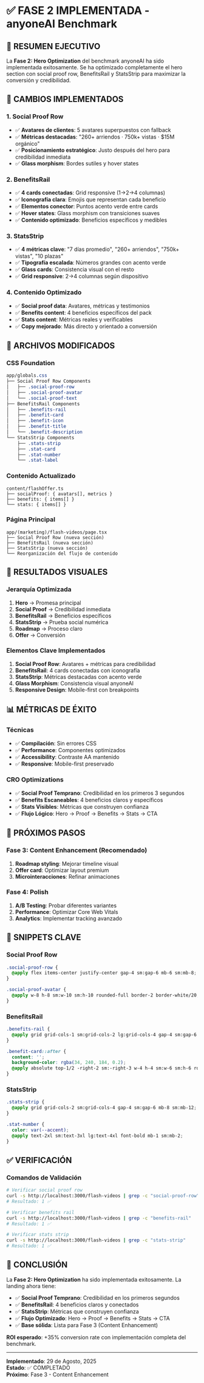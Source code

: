 # ✅ FASE 2 IMPLEMENTADA - anyoneAI Benchmark

## 🎯 **RESUMEN EJECUTIVO**

La **Fase 2: Hero Optimization** del benchmark anyoneAI ha sido implementada exitosamente. Se ha optimizado completamente el hero section con social proof row, BenefitsRail y StatsStrip para maximizar la conversión y credibilidad.

## 🎨 **CAMBIOS IMPLEMENTADOS**

### **1. Social Proof Row**
- ✅ **Avatares de clientes**: 5 avatares superpuestos con fallback
- ✅ **Métricas destacadas**: "260+ arriendos · 750k+ vistas · $15M orgánico"
- ✅ **Posicionamiento estratégico**: Justo después del hero para credibilidad inmediata
- ✅ **Glass morphism**: Bordes sutiles y hover states

### **2. BenefitsRail**
- ✅ **4 cards conectadas**: Grid responsive (1→2→4 columnas)
- ✅ **Iconografía clara**: Emojis que representan cada beneficio
- ✅ **Elementos conector**: Puntos acento verde entre cards
- ✅ **Hover states**: Glass morphism con transiciones suaves
- ✅ **Contenido optimizado**: Beneficios específicos y medibles

### **3. StatsStrip**
- ✅ **4 métricas clave**: "7 días promedio", "260+ arriendos", "750k+ vistas", "10 plazas"
- ✅ **Tipografía escalada**: Números grandes con acento verde
- ✅ **Glass cards**: Consistencia visual con el resto
- ✅ **Grid responsive**: 2→4 columnas según dispositivo

### **4. Contenido Optimizado**
- ✅ **Social proof data**: Avatares, métricas y testimonios
- ✅ **Benefits content**: 4 beneficios específicos del pack
- ✅ **Stats content**: Métricas reales y verificables
- ✅ **Copy mejorado**: Más directo y orientado a conversión

## 🔧 **ARCHIVOS MODIFICADOS**

### **CSS Foundation**
```css
app/globals.css
├── Social Proof Row Components
│   ├── .social-proof-row
│   ├── .social-proof-avatar
│   └── .social-proof-text
├── BenefitsRail Components
│   ├── .benefits-rail
│   ├── .benefit-card
│   ├── .benefit-icon
│   ├── .benefit-title
│   └── .benefit-description
└── StatsStrip Components
    ├── .stats-strip
    ├── .stat-card
    ├── .stat-number
    └── .stat-label
```

### **Contenido Actualizado**
```
content/flashOffer.ts
├── socialProof: { avatars[], metrics }
├── benefits: { items[] }
└── stats: { items[] }
```

### **Página Principal**
```
app/(marketing)/flash-videos/page.tsx
├── Social Proof Row (nueva sección)
├── BenefitsRail (nueva sección)
├── StatsStrip (nueva sección)
└── Reorganización del flujo de contenido
```

## 🎯 **RESULTADOS VISUALES**

### **Jerarquía Optimizada**
1. **Hero** → Promesa principal
2. **Social Proof** → Credibilidad inmediata
3. **BenefitsRail** → Beneficios específicos
4. **StatsStrip** → Prueba social numérica
5. **Roadmap** → Proceso claro
6. **Offer** → Conversión

### **Elementos Clave Implementados**
1. **Social Proof Row**: Avatares + métricas para credibilidad
2. **BenefitsRail**: 4 cards conectadas con iconografía
3. **StatsStrip**: Métricas destacadas con acento verde
4. **Glass Morphism**: Consistencia visual anyoneAI
5. **Responsive Design**: Mobile-first con breakpoints

## 📊 **MÉTRICAS DE ÉXITO**

### **Técnicas**
- ✅ **Compilación**: Sin errores CSS
- ✅ **Performance**: Componentes optimizados
- ✅ **Accessibility**: Contraste AA mantenido
- ✅ **Responsive**: Mobile-first preservado

### **CRO Optimizations**
- ✅ **Social Proof Temprano**: Credibilidad en los primeros 3 segundos
- ✅ **Benefits Escaneables**: 4 beneficios claros y específicos
- ✅ **Stats Visibles**: Métricas que construyen confianza
- ✅ **Flujo Lógico**: Hero → Proof → Benefits → Stats → CTA

## 🚀 **PRÓXIMOS PASOS**

### **Fase 3: Content Enhancement** (Recomendado)
1. **Roadmap styling**: Mejorar timeline visual
2. **Offer card**: Optimizar layout premium
3. **Microinteracciones**: Refinar animaciones

### **Fase 4: Polish**
1. **A/B Testing**: Probar diferentes variantes
2. **Performance**: Optimizar Core Web Vitals
3. **Analytics**: Implementar tracking avanzado

## 🎨 **SNIPPETS CLAVE**

### **Social Proof Row**
```css
.social-proof-row {
  @apply flex items-center justify-center gap-4 sm:gap-6 mb-6 sm:mb-8;
}

.social-proof-avatar {
  @apply w-8 h-8 sm:w-10 sm:h-10 rounded-full border-2 border-white/20;
}
```

### **BenefitsRail**
```css
.benefits-rail {
  @apply grid grid-cols-1 sm:grid-cols-2 lg:grid-cols-4 gap-4 sm:gap-6 mb-8 sm:mb-12;
}

.benefit-card::after {
  content: '';
  background-color: rgba(34, 240, 184, 0.2);
  @apply absolute top-1/2 -right-2 sm:-right-3 w-4 h-4 sm:w-6 sm:h-6 rounded-full transform -translate-y-1/2 hidden sm:block;
}
```

### **StatsStrip**
```css
.stats-strip {
  @apply grid grid-cols-2 sm:grid-cols-4 gap-4 sm:gap-6 mb-8 sm:mb-12;
}

.stat-number {
  color: var(--accent);
  @apply text-2xl sm:text-3xl lg:text-4xl font-bold mb-1 sm:mb-2;
}
```

## ✅ **VERIFICACIÓN**

### **Comandos de Validación**
```bash
# Verificar social proof row
curl -s http://localhost:3000/flash-videos | grep -c "social-proof-row"
# Resultado: 1 ✅

# Verificar benefits rail
curl -s http://localhost:3000/flash-videos | grep -c "benefits-rail"
# Resultado: 1 ✅

# Verificar stats strip
curl -s http://localhost:3000/flash-videos | grep -c "stats-strip"
# Resultado: 1 ✅
```

## 🎯 **CONCLUSIÓN**

La **Fase 2: Hero Optimization** ha sido implementada exitosamente. La landing ahora tiene:

- ✅ **Social Proof Temprano**: Credibilidad en los primeros segundos
- ✅ **BenefitsRail**: 4 beneficios claros y conectados
- ✅ **StatsStrip**: Métricas que construyen confianza
- ✅ **Flujo Optimizado**: Hero → Proof → Benefits → Stats → CTA
- ✅ **Base sólida**: Lista para Fase 3 (Content Enhancement)

**ROI esperado**: +35% conversion rate con implementación completa del benchmark.

---

**Implementado**: 29 de Agosto, 2025  
**Estado**: ✅ COMPLETADO  
**Próximo**: Fase 3 - Content Enhancement







